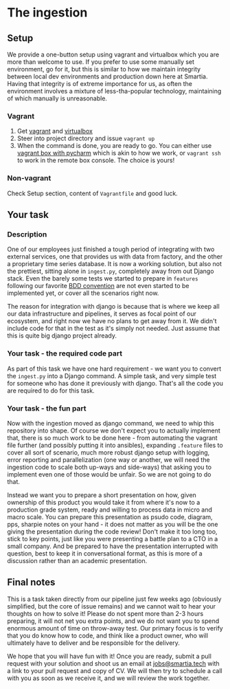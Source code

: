 # The ingestion

## Setup
We provide a one-button setup using vagrant and virtualbox which you are more
than welcome to use. If you prefer to use some manually set environment, go for
it, but this is similar to how we maintain integrity between local dev
environments and production down here at Smartia. Having that integrity is
of extreme importance for us, as often the environment involves a mixture
of less-tha-popular technology, maintaining of which manually is unreasonable.

### Vagrant
1. Get [vagrant](https://www.vagrantup.com/) and 
[virtualbox](https://www.virtualbox.org/wiki/Downloads)
2. Steer into project directory and issue `vagrant up`
3. When the command is done, you are ready to go. You can either use [vagrant
box with pycharm](https://www.jetbrains.com/help/pycharm/vagrant-support.html)
which is akin to how we work, or `vagrant ssh` to work in the remote box
console. The choice is yours!

### Non-vagrant
Check Setup section, content of `Vagrantfile` and good luck.

## Your task

### Description
One of our employees just finished a tough period of integrating with two
external services, one that provides us with data from factory, and the other
a proprietary time series database. It is now a working solution, but also not
the prettiest, sitting alone in `ingest.py`, completely away from out Django
stack. Even the barely some tests we started to prepare in `features` following
our favorite [BDD convention](https://behave.readthedocs.io/en/latest/) are
not even started to be implemented yet, or cover all the scenarios right now.

The reason for integration with django is because that is where we keep all our
data infrastructure and pipelines, it serves as focal point of our ecosystem,
and right now we have no plans to get away from it. We didn't include code for
that in the test as it's simply not needed. Just assume that this is quite
big django project already.

### Your task - the required code part
As part of this task we have one hard requirement - we want you to convert the
`ingest.py` into a Django command. A simple task, and very simple test for
someone who has done it previously with django. That's all the code you are
required to do for this task.

### Your task - the fun part
Now with the ingestion moved as django command, we need to whip this repository
into shape. Of course we don't expect you to actually implement that, there
is so much work to be done here - from automating the vagrant file further
(and possibly putting it into ansibles), expanding `.feature` files to cover
all sort of scenario, much more robust django setup with logging, error
reporting and parallelization (one way or another, we will need the ingestion
code to scale both up-ways and side-ways) that asking you to implement even
one of those would be unfair. So we are not going to do that.

Instead we want you to prepare a short presentation on how, given ownership of
this product you would take it from where it's now to a production grade system,
ready and willing to process data in micro and macro scale. You can prepare this
presentation as psudo code, diagram, pps, sharpie notes on your hand - it does
not matter as you will be the one giving the presentation during the code 
review! Don't make it too long too, stick to key points, just like you were
presenting a battle plan to a CTO in a small company. And be prepared to have
the presentation interrupted with question, best to keep it in conversational
format, as this is more of a discussion rather than an academic presentation.

## Final notes
This is a task taken directly from our pipeline just few weeks ago (obviously
simplified, but the core of issue remains) and we cannot wait to hear your 
thoughts on how to solve it! Please do not spent more than 2-3 hours preparing,
it will not net you extra points, and we do not want you to spend enormous
amount of time on throw-away test. Our primary focus is to verify that you do
know how to code, and think like a product owner, who will ultimately have to
deliver and be responsible for the delivery.

We hope that you will have fun with it! Once you are ready, submit a pull 
request with your solution and shoot us an email at jobs@smartia.tech with a
link to your pull request and copy of CV. We will then try to schedule a call
with you as soon as we receive it, and we will review the work together.
